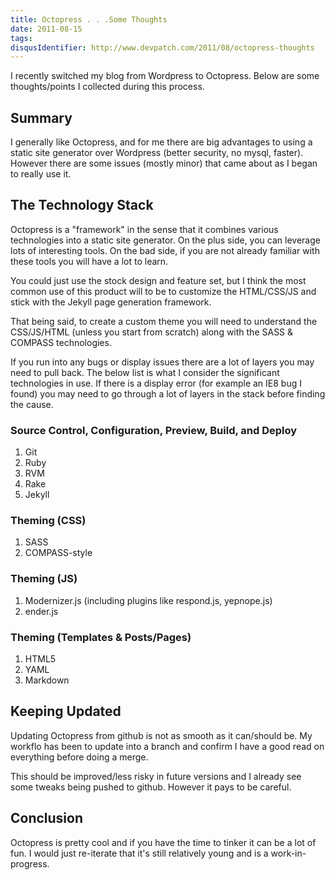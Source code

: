 ```yaml
---
title: Octopress . . .Some Thoughts
date: 2011-08-15
tags:
disqusIdentifier: http://www.devpatch.com/2011/08/octopress-thoughts
---
```



I recently switched my blog from Wordpress to Octopress. Below are some thoughts/points
I collected during this process.

<!-- more -->

## Summary

I generally like Octopress, and for me there are big advantages to using a static site generator over Wordpress (better security, no mysql, faster).
However there are some issues (mostly minor) that came about as I began to really use it.


## The Technology Stack

Octopress is a "framework" in the sense that it combines various technologies into a static site generator. On the plus side, you can leverage
lots of interesting tools. On the bad side, if you are not already familiar with these tools you will have a lot to learn.

You could just use the stock design and feature set, but I think the most common use of this product will to be to customize the
HTML/CSS/JS and stick with the Jekyll page generation framework.

That being said, to create a custom theme you will need to understand the CSS/JS/HTML (unless you start from scratch) along with the SASS & COMPASS
technologies.

If you run into any bugs or display issues there are a lot of layers you may need to pull back. The below list is what I consider
the significant technologies in use. If there is a display error (for example an IE8 bug I found) you may need to go through a lot of layers in the
stack before finding the cause.

### Source Control, Configuration, Preview, Build, and Deploy

1. Git
2. Ruby
3. RVM
4. Rake
5. Jekyll

### Theming (CSS)

1. SASS
2. COMPASS-style

### Theming (JS)

1. Modernizer.js (including plugins like respond.js, yepnope.js)
2. ender.js

### Theming (Templates & Posts/Pages)

1. HTML5
2. YAML
3. Markdown


## Keeping Updated

Updating Octopress from github is not as smooth as it can/should be. My workflo has been to update into a branch and confirm I have a good read
on everything before doing a merge.

This should be improved/less risky in future versions and I already see some tweaks being pushed to github. However it pays to be careful.

## Conclusion

Octopress is pretty cool and if you have the time to tinker it can be a lot of fun. I would just re-iterate that it's still relatively young and is a work-in-progress.
